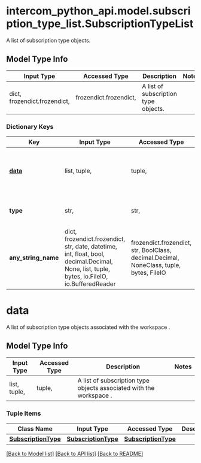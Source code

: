 # intercom_python_api.model.subscription_type_list.SubscriptionTypeList

A list of subscription type objects.

## Model Type Info
Input Type | Accessed Type | Description | Notes
------------ | ------------- | ------------- | -------------
dict, frozendict.frozendict,  | frozendict.frozendict,  | A list of subscription type objects. | 

### Dictionary Keys
Key | Input Type | Accessed Type | Description | Notes
------------ | ------------- | ------------- | ------------- | -------------
**[data](#data)** | list, tuple,  | tuple,  | A list of subscription type objects associated with the workspace . | [optional] 
**type** | str,  | str,  | The type of the object | [optional] must be one of ["list", ] 
**any_string_name** | dict, frozendict.frozendict, str, date, datetime, int, float, bool, decimal.Decimal, None, list, tuple, bytes, io.FileIO, io.BufferedReader | frozendict.frozendict, str, BoolClass, decimal.Decimal, NoneClass, tuple, bytes, FileIO | any string name can be used but the value must be the correct type | [optional]

# data

A list of subscription type objects associated with the workspace .

## Model Type Info
Input Type | Accessed Type | Description | Notes
------------ | ------------- | ------------- | -------------
list, tuple,  | tuple,  | A list of subscription type objects associated with the workspace . | 

### Tuple Items
Class Name | Input Type | Accessed Type | Description | Notes
------------- | ------------- | ------------- | ------------- | -------------
[**SubscriptionType**](SubscriptionType.md) | [**SubscriptionType**](SubscriptionType.md) | [**SubscriptionType**](SubscriptionType.md) |  | 

[[Back to Model list]](../../README.md#documentation-for-models) [[Back to API list]](../../README.md#documentation-for-api-endpoints) [[Back to README]](../../README.md)

